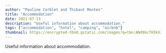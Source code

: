 ```yaml
---
author: "Pauline Corblet and Thibaut Montes"
title: "Accommodation"
date: 2021-07-13
description: "Useful information about accommodation."
tags: ["accommodation", "hotel", "camping", "airbnb"]
thumbnail: https://encrypted-tbn0.gstatic.com/images?q=tbn:ANd9GcTH5kXJ5k9-_1dsgdCitoMcAW7hVTd6ukhYPJruKYjbaY8DgBAp
---
```


Useful information about accommodation.
